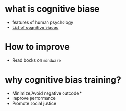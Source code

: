 # what is cognitive biase
* features of human psychology
* [List of cognitive biases](https://en.wikipedia.org/wiki/List_of_cognitive_biases)

# How to improve
* Read books on `mindware`

# why cognitive bias training?
* Minimize/Avoid negative outcode
	* 
* Improve performance
* Promote social justice
